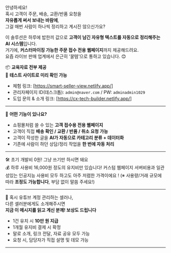 안녕하세요!  
혹시 고객이 주문, 배송, 교환/반품 요청을  
**자유롭게 써서 보내는 바람에**,  
그걸 매번 사람이 하나씩 정리하고 계시진 않으신가요?

이 솔루션은 하루에 밥한끼 값으로
**고객이 남긴 자유형 텍스트를 자동으로 정리해주는 AI 시스템**입니다.  
거기에, **커스터마이징 가능한 주문 접수 전용 웹페이지**까지 제공해드려요.  
요즘 라이브 판매 업계에서 은근히 ‘꿀템’으로 통하고 있습니다. 😊

📦 **교육자료 전부 제공**  
🧪 **테스트 사이트로 미리 확인 가능**

-   체험 링크: [https://smart-seller-view.netlify.app/]
-   관리자페이지 ID(데스크톱): `admin@naver.com` / PW: `adminadmin1029`
-   도입 문의 & 소개 링크: [https://cx-tech-builder.netlify.app/]

---

📌 **어떤 기능이 있나요?**

-   쇼핑몰처럼 쓸 수 있는 **고객 접수용 전용 웹페이지**
-   고객이 직접 **배송 확인 / 교환 / 반품 / 취소 요청 가능**
-   고객이 작성한 글을 **AI가 자동으로 카테고리 분류 + 데이터화**
-   기존에 사람이 하던 상담/정리 작업을 **한 번에 자동 처리**

---

🛠 초기 개발비 0원! 그냥 쓰기만 하시면 돼요  
💰 하루 사용비 16,000원 정도의 유지비만 있습니다!
커스텀 웹페이지 서버비용과 일관성있는 인공지능 사용비 모두 하고도 아주 저렴한 가격이에요 !
(※ 사용량/거래 규모에 따라 **조정도 가능합니다**, 부담 없이 말씀 주세요!)

---

📣 혹시 유튜브 계정 관리하는 셀러나,  
다른 셀러분에게도 소개해주시면  
**지금 이 메시지를 읽고 계신 분께! 보상도 드립니다**

-   1건 유치 시 **10만 원 지급**
-   1개월 유지비 결제 시 확정
-   말로 소개, 링크 전달, 자료 공유 모두 가능
-   요청 시, 담당자가 직접 설명 및 데모 가능

---
